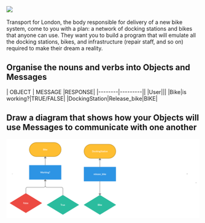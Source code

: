 ![](https://placehold.it/950x200/374c53/FFFFFF/?text=Boris+Bikes)

Transport for London, the body responsible for delivery of a new bike system, come to you with a plan: a network of docking stations and bikes that anyone can use. They want you to build a program that will emulate all the docking stations, bikes, and infrastructure (repair staff, and so on) required to make their dream a reality.

## Organise the nouns and verbs into Objects and Messages
| OBJECT | MESSAGE |RESPONSE|
|--------|---------||
|User|||
|Bike|is working?|TRUE/FALSE|
|DockingStation|Release_bike|BIKE|
## Draw a diagram that shows how your Objects will use Messages to communicate with one another
<img src="https://github.com/xavierloos/boris_bikes/blob/main/users_diagram.png">

